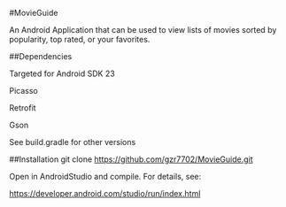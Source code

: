 #MovieGuide

An Android Application that can be used to view lists of movies sorted by popularity, top rated, or your favorites.

##Dependencies

Targeted for Android SDK 23

Picasso

Retrofit

Gson

See build.gradle for other versions

##Installation
git clone https://github.com/gzr7702/MovieGuide.git

Open in AndroidStudio and compile. For details, see:

https://developer.android.com/studio/run/index.html

